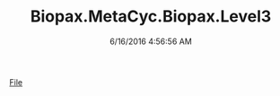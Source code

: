 ﻿---
title: Biopax.MetaCyc.Biopax.Level3
date: 6/16/2016 4:56:56 AM
---

[File](T-Biopax.MetaCyc.Biopax.Level3.File.html)
